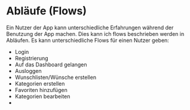 # Abläufe (Flows)

Ein Nutzer der App kann unterschiedliche Erfahrungen während der Benutzung der App machen. Dies kann ich flows beschrieben werden in Abläufen. Es kann unterschiedliche Flows für einen Nutzer geben:

- Login
- Registrierung
- Auf das Dashboard gelangen
- Ausloggen
- Wunschlisten/Wünsche erstellen
- Kategorien erstellen
- Favoriten hinzufügen
- Kategorien bearbeiten
-
